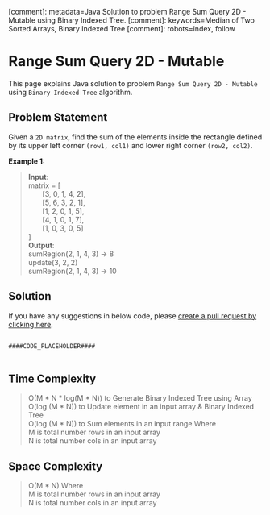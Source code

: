 [comment]: metadata=Java Solution to problem Range Sum Query 2D - Mutable using Binary Indexed Tree.
[comment]: keywords=Median of Two Sorted Arrays, Binary Indexed Tree
[comment]: robots=index, follow


<h1>Range Sum Query 2D - Mutable</h1>
<p>
This page explains Java solution to problem <code class="inline">Range Sum Query 2D - Mutable</code> using <code class="inline">Binary Indexed Tree</code> algorithm.
</p>


<h2 class="heading">Problem Statement</h2>
<p>
Given a <code class="inline">2D matrix</code>, find the sum of the elements inside the rectangle defined by its upper left corner <code class="inline">(row1, col1)</code> and lower right corner <code class="inline">(row2, col2)</code>.
</p>


<b>Example 1:</b>
<blockquote>
<p>
<b>Input</b>: <br/>
matrix = [<br />
&nbsp;&nbsp;&nbsp;&nbsp;&nbsp;&nbsp;&nbsp;[3, 0, 1, 4, 2], <br />
&nbsp;&nbsp;&nbsp;&nbsp;&nbsp;&nbsp;&nbsp;[5, 6, 3, 2, 1], <br />
&nbsp;&nbsp;&nbsp;&nbsp;&nbsp;&nbsp;&nbsp;[1, 2, 0, 1, 5], <br />
&nbsp;&nbsp;&nbsp;&nbsp;&nbsp;&nbsp;&nbsp;[4, 1, 0, 1, 7], <br />
&nbsp;&nbsp;&nbsp;&nbsp;&nbsp;&nbsp;&nbsp;[1, 0, 3, 0, 5]  <br />
] <br />
<b>Output</b>: <br/>
sumRegion(2, 1, 4, 3) -> 8 <br />
update(3, 2, 2) <br />
sumRegion(2, 1, 4, 3) -> 10 <br />
</p>
</blockquote>


<h2 class="heading">Solution</h2>
If you have any suggestions in below code, please <a href="####LINK_PLACEHOLDER####" target="_blank" rel="noopener noreferrer" class="absolute">create a pull request by clicking here</a>.
<pre>
<code class="language-java">
####CODE_PLACEHOLDER####
</code>
</pre>


<h2 class="heading">Time Complexity</h2>
<blockquote>
<p>
O(M * N * log(M * N)) to Generate Binary Indexed Tree using Array <br />
O(log (M * N)) to Update element in an input array & Binary Indexed Tree <br />
O(log (M * N)) to Sum elements in an input range Where <br />
M is total number rows in an input array <br />
N is total number cols in an input array
</p>
</blockquote>


<h2 class="heading">Space Complexity</h2>
<blockquote>
<p>
O(M * N) Where <br />
M is total number rows in an input array <br />
N is total number cols in an input array
</p>
</blockquote>
